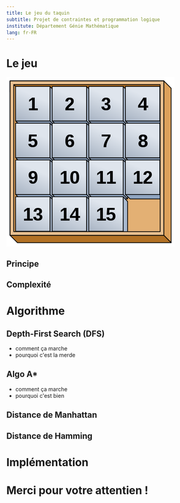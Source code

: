 ```yaml
---
title: Le jeu du taquin
subtitle: Projet de contraintes et programmation logique
institute: Département Génie Mathématique
lang: fr-FR
---
```


# Le jeu

![](img/cover_img.png)

## Principe

## Complexité

# Algorithme

## Depth-First Search (DFS)

- comment ça marche
- pourquoi c'est la merde

## Algo A*

- comment ça marche
- pourquoi c'est bien

## Distance de Manhattan

## Distance de Hamming

# Implémentation

# Merci pour votre attentien !